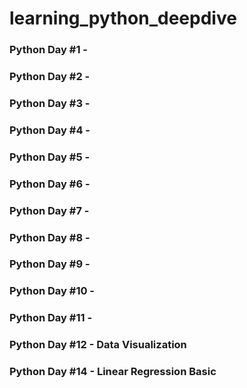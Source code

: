 # learning_python_deepdive

### Python Day #1 - 
### Python Day #2 - 
### Python Day #3 - 
### Python Day #4 - 
### Python Day #5 - 
### Python Day #6 - 
### Python Day #7 - 
### Python Day #8 - 
### Python Day #9 - 
### Python Day #10 - 
### Python Day #11 - 
### Python Day #12 - Data Visualization
### Python Day #14 - Linear Regression Basic
